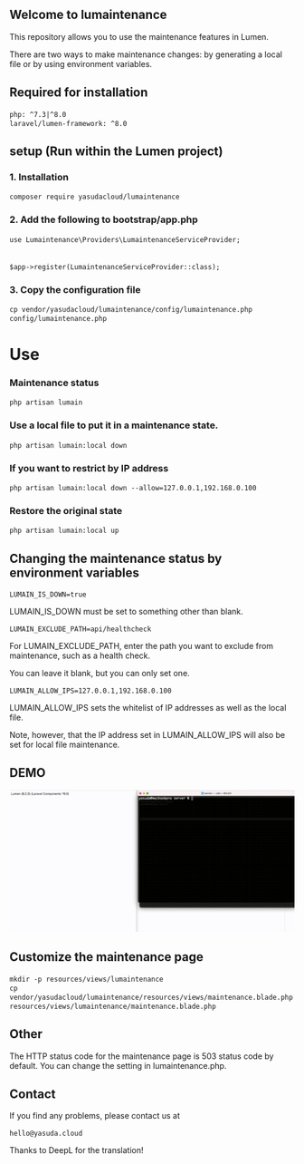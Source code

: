 ## Welcome to lumaintenance

This repository allows you to use the maintenance features in Lumen.

There are two ways to make maintenance changes: by generating a local file or by using environment variables.

## Required for installation

```
php: ^7.3|^8.0
laravel/lumen-framework: ^8.0
```

## setup (Run within the Lumen project)

### 1. Installation

```
composer require yasudacloud/lumaintenance
```

### 2. Add the following to bootstrap/app.php

```
use Lumaintenance\Providers\LumaintenanceServiceProvider;


$app->register(LumaintenanceServiceProvider::class);
```

### 3. Copy the configuration file
```
cp vendor/yasudacloud/lumaintenance/config/lumaintenance.php config/lumaintenance.php
```

# Use

### Maintenance status

``` 
php artisan lumain
```

### Use a local file to put it in a maintenance state.

```
php artisan lumain:local down
```

### If you want to restrict by IP address

```
php artisan lumain:local down --allow=127.0.0.1,192.168.0.100
```

### Restore the original state

```
php artisan lumain:local up
```

## Changing the maintenance status by environment variables

```
LUMAIN_IS_DOWN=true
```

LUMAIN_IS_DOWN must be set to something other than blank.

```
LUMAIN_EXCLUDE_PATH=api/healthcheck
```

For LUMAIN_EXCLUDE_PATH, enter the path you want to exclude from maintenance, such as a health check.

You can leave it blank, but you can only set one.

```
LUMAIN_ALLOW_IPS=127.0.0.1,192.168.0.100
```

LUMAIN_ALLOW_IPS sets the whitelist of IP addresses as well as the local file.

Note, however, that the IP address set in LUMAIN_ALLOW_IPS will also be set for local file maintenance.

## DEMO
![demo/demo.gif](demo/demo.gif)

## Customize the maintenance page
```
mkdir -p resources/views/lumaintenance
cp vendor/yasudacloud/lumaintenance/resources/views/maintenance.blade.php resources/views/lumaintenance/maintenance.blade.php
```

## Other
The HTTP status code for the maintenance page is 503 status code by default. You can change the setting in lumaintenance.php.


## Contact
If you find any problems, please contact us at

```
hello@yasuda.cloud
```

Thanks to DeepL for the translation!
